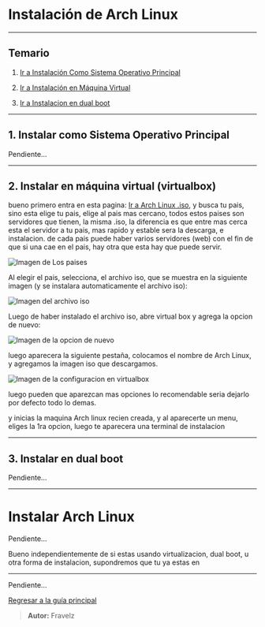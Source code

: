 # Instalación de Arch Linux

---

## Temario

1. [Ir a Instalación Como Sistema Operativo Principal](#1-instalar-como-sistema-operativo-principal)

2. [Ir a Instalación en Máquina Virtual](#2-instalar-en-máquina-virtual-virtualbox)

3. [Ir a Instalacion en dual boot]()

---

## 1. Instalar como Sistema Operativo Principal

Pendiente...

---

## 2. Instalar en máquina virtual (virtualbox)

bueno primero entra en esta pagina: [Ir a Arch Linux .iso](https://archlinux.org/download/), y busca tu pais, sino esta elige tu pais,
elige al pais mas cercano, todos estos paises son servidores que tienen, la misma .iso, la diferencia es que entre mas cerca esta el servidor a tu pais, mas rapido y estable sera la descarga, e instalacion. de cada pais puede haber varios servidores (web) con el fin de que si una cae en el pais, hay otra que esta hay que puede servir.

![Imagen de Los paises](./images/1.PaisesServidores.png)

Al elegir el pais, selecciona, el archivo iso, que se muestra en la siguiente imagen (y se instalara automaticamente el archivo iso):

![Imagen del archivo iso](./images/2.ArchivoISO.png)

Luego de haber instalado el archivo iso, abre virtual box y agrega la opcion de nuevo:

![Imagen de la opcion de nuevo](./images/3.configOpcion.png)

luego aparecera la siguiente pestaña, colocamos el nombre de Arch Linux, y agregamos la imagen iso que descargamos.

![Imagen de la configuracion en virtualbox](./images/4.configuracionEnVirtualbox.png)

luego pueden que aparezcan mas opciones lo recomendable seria dejarlo por defecto todo lo demas.

y inicias la maquina Arch linux recien creada, y al aparecerte un menu, eliges la 1ra opcion, luego te aparecera una terminal de instalacion

---

## 3. Instalar en dual boot

Pendiente...

---

# Instalar Arch Linux

Pendiente...

Bueno independientemente de si estas usando virtualizacion, dual boot, 
u otra forma de instalacion, supondremos que tu ya estas en 

---

Pendiente...

[Regresar a la guía principal](./../readme.md)

> **Autor:** Fravelz
